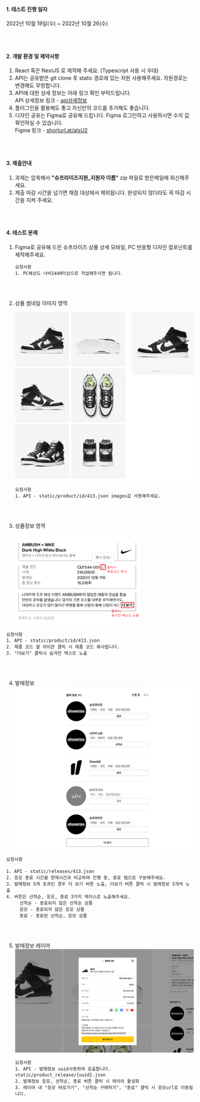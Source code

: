 #### 1. 테스트 진행 일자

2022년 10월 19일(수) ~ 2022년 10월 26(수)

<br><br>

#### 2. 개발 환경 및 제약사항

1. React 혹은 NextJS 로 제작해 주세요. (Typescript 사용 시 우대)
2. API는 공유받은 git clone 후 static 경로에 있는 자원 사용해주세요.
   자원경로는 변경해도 무방합니다.
3. API에 대한 상세 정보는 아래 링크 확인 부탁드립니다.<br>
   API 상세정보 링크 - [api상세정보](./api상세정보.md)
4. 플러그인을 활용해도 좋고 자신만의 코드를 추가해도 좋습니다.
5. 디자인 공유는 Figma로 공유해 드립니다. Figma 로그인하고 사용하시면 수치 값 확인하실 수 있습니다.<br>
   Figma 링크 - [shorturl.at/alsU2](https://shorturl.at/alsU2)

<br>
<br>

#### 3. 제출안내

1. 과제는 압축해서 **"슈프라이즈지원_지원자 이름"** zip 파일로 받은메일에 회신해주세요.
2. 제출 마감 시간을 넘기면 채점 대상에서 제외됩니다. 완성되지 않더라도 꼭 마감 시간을 지켜 주세요.

<br>
<br>

#### 4. 테스트 문제

1. Figma로 공유해 드린 슈프라이즈 상품 상세 모바일, PC 반응형 디자인 컴포넌트를 제작해주세요.

   ```
   요청사항 
   1. PC해상도 너비1440이상으로 작업해주시면 됩니다.
   ```

   <br><br>

2. 상품 썸네일 이미지 영역 

   ![](./readmeImage/images.jpg)

   ```
   요청사항
   1. API - static/product/id/413.json images값 사용해주세요.
   ```
   
   <br><br>
   
3. 상품정보 영역 
   
   <img src="./readmeImage/detailInfo2.png" alt=" " style="max-width:70%;" />

```
요청사항 
1. API - static/product/id/413.json
2. 제품 코드 옆 아이콘 클릭 시 제품 코드 복사됩니다. 
3. "더보기" 클릭시 숨겨진 텍스트 노출 
```

<br><br>

4. 발매정보
   ![](./readmeImage/release2.png)

```
요청사항

1. API - static/releases/413.json
2. 응모 종료 시간을 현재시간과 비교하여 진행 중, 종료 탭으로 구분해주세요.
3. 발매정보 5개 초과인 경우 더 보기 버튼 노출, 더보기 버튼 클릭 시 발매정보 5개씩 노출
4. 버튼은 선착순, 응모, 종료 3가지 케이스로 노출해주세요.
	 선착순 - 종료되지 않은 선착순 상품 
	 응모 - 종료되지 않은 응모 상품
	 종료 - 종료된 선착순, 응모 상품
```

<br><br>

5. 발매정보 레이어 
   ![](./readmeImage/layer2.png)

   ``` 
   요청사항
   1. API - 발매정보 uuid사용하여 호출합니다. static/product_release/{uuid}.json
   2. 발매정보 응모, 선착순, 종료 버튼 클릭 시 레이어 활성화
   3. 레이어 내 "응모 바로가기", "선착순 구매하기", "종료" 클릭 시 응모url로 이동됩니다. 
   ```

   
